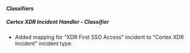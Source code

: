 
#### Classifiers
##### Cortex XDR Incident Handler - Classifier
- Added mapping for "XDR First SSO Access" incident to "Cortex XDR Incident" incident type.
